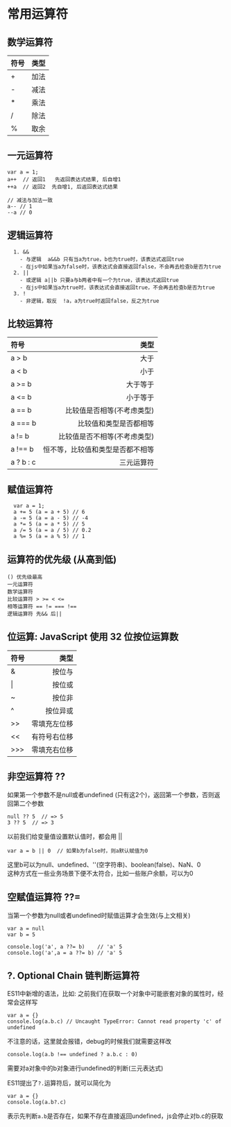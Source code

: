 # 常用运算符

## 数学运算符
|   符号  | 类型  |
|  :----  | ----:  |
|   +    | 加法   |
|   -    | 减法   |
|   *    | 乘法   |
|   /    | 除法   |
|   %    | 取余   |

## 一元运算符
```
var a = 1;
a++  // 返回1   先返回表达式结果, 后自增1
++a  // 返回2  先自增1, 后返回表达式结果

// 减法与加法一致
a-- // 1
--a // 0
```

## 逻辑运算符
```
  1. &&
    - 与逻辑  a&&b 只有当a为true，b也为true时，该表达式返回true
    - 在js中如果当a为false时，该表达式会直接返回false，不会再去检查b是否为true
  2. ||
    - 或逻辑 a||b 只要a与b两者中有一个为true，该表达式返回true
    - 在js中如果当a为true时，该表达式会直接返回true，不会再去检查b是否为true
  3. !
    - 非逻辑，取反  !a，a为true时返回false，反之为true
```

## 比较运算符
|   符号  | 类型  |
|  :----  | ----:  |
|  a > b   | 大于   |
|  a < b   | 小于   |
|  a >= b   | 大于等于   |
|  a <= b  | 小于等于   |
|  a == b   | 比较值是否相等(不考虑类型)   |
|  a === b   | 比较值和类型是否都相等  |
|  a != b  | 比较值是否不相等(不考虑类型)  |
|  a !== b    | 恒不等，比较值和类型是否都不相等  |
|  a ? b : c   | 三元运算符  |

## 赋值运算符
```
  var a = 1;
  a += 5 (a = a + 5) // 6
  a -= 5 (a = a - 5) // -4
  a *= 5 (a = a * 5) // 5
  a /= 5 (a = a / 5) // 0.2
  a %= 5 (a = a % 5) // 1
```

## 运算符的优先级 (从高到低)
```
() 优先级最高
一元运算符
数学运算符
比较运算符 > >= < <=
相等运算符 == != === !==
逻辑运算符 先&& 后||
```

## 位运算: JavaScript 使用 32 位按位运算数
|   符号  | 类型  |
|  :----  | ----:  |
|   &    | 按位与   |
|   \|    | 按位或   |
|   ~    | 按位非   |
|   ^    | 按位异或   |
|   >>    | 零填充左位移   |
|   <<    | 有符号右位移   |
|   >>>    | 零填充右位移   |


## 非空运算符 ??

如果第一个参数不是null或者undefined (只有这2个)，返回第一个参数，否则返回第二个参数    
```
null ?? 5  // => 5
3 ?? 5  // => 3
```

以前我们给变量值设置默认值时，都会用 ||
```
var a = b || 0  // 如果b为false时，则a默认赋值为0
```
这里b可以为null、undefined、''(空字符串)、boolean(false)、NaN、0   
这种方式在一些业务场景下便不太符合，比如一些账户余额，可以为0

## 空赋值运算符 ??=
当第一个参数为null或者undefined时赋值运算才会生效(与上文相关)
```
var a = null
var b = 5

console.log('a', a ??= b)    // 'a' 5
console.log('a',a = a ??= b) // 'a' 5
```

## ?. Optional Chain 链判断运算符
ES11中新增的语法，比如: 
之前我们在获取一个对象中可能嵌套对象的属性时，经常会这样写
```
var a = {}
console.log(a.b.c) // Uncaught TypeError: Cannot read property 'c' of undefined
```
不注意的话，这里就会报错，debug的时候我们就需要这样改
```
console.log(a.b !== undefined ? a.b.c : 0)
```
需要对a对象中的b对象进行undefined的判断(三元表达式)  

ES11提出了`?.`运算符后，就可以简化为
```
var a = {}
console.log(a.b?.c)
```
表示先判断`a.b`是否存在，如果不存在直接返回undefined，js会停止对b.c的获取
